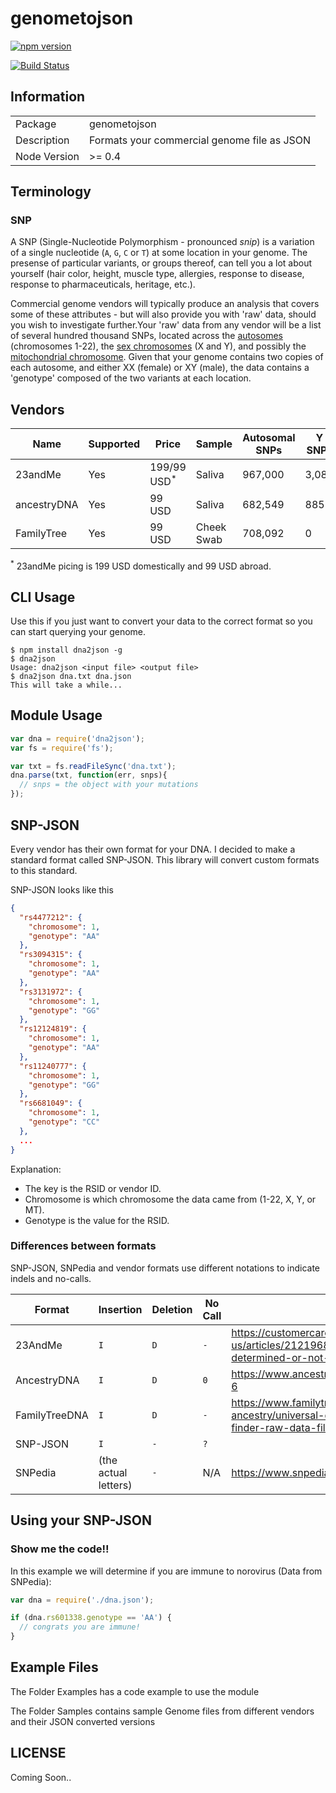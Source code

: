 # genometojson
[![npm version](https://badge.fury.io/js/genometojson.svg)](https://badge.fury.io/js/genometojson)

[![Build Status](https://travis-ci.org/9611838416m/genometojson.svg?branch=master)](https://travis-ci.org/9611838416m/genometojson)

## Information

<table>
<tr>
<td>Package</td><td>genometojson</td>
</tr>
<tr>
<td>Description</td>
<td>Formats your commercial genome file as JSON</td>
</tr>
<tr>
<td>Node Version</td>
<td>>= 0.4</td>
</tr>
</table>

## Terminology

### SNP

A SNP (Single-Nucleotide Polymorphism - pronounced *snip*) is a variation of a single nucleotide (`A`, `G`, `C` or `T`) at some location in your genome. The presense of particular variants, or groups thereof, can tell you a lot about yourself (hair color, height, muscle type, allergies, response to disease, response to pharmaceuticals, heritage, etc.). 

Commercial genome vendors will typically produce an analysis that covers some of these attributes - but will also provide you with 'raw' data, should you wish to investigate further.Your 'raw' data from any vendor will be a list of several hundred thousand SNPs, located across the [autosomes](https://en.wikipedia.org/wiki/Autosome) (chromosomes 1-22), the [sex chromosomes](https://en.wikipedia.org/wiki/Allosome) (X and Y), and possibly the [mitochondrial chromosome](https://en.wikipedia.org/wiki/Mitochondrial_DNA). Given that your genome contains two copies of each autosome, and either XX (female) or XY (male), the data contains a 'genotype' composed of the two variants at each location.


## Vendors

| Name | Supported | Price | Sample | Autosomal SNPs | Y SNPs | X SNPs | MT SNPs | Raw Data |
|------|-----------|-------|--------|----------------|--------|--------|---------|----------|
| 23andMe | Yes | 199/99 USD<sup>*</sup> | Saliva | 967,000 | 3,089 | 26,087 | 2,737 | [Yes](https://www.23andme.com/you/download/) |
| ancestryDNA | Yes | 99 USD | Saliva | 682,549 | 885 | 17,604 | 0 | [Yes](http://ldna.ancestry.com/atFAQ.aspx#raw-3) |
| FamilyTree | Yes | 99 USD | Cheek Swab | 708,092 | 0 | 18,091 | 0 | [Yes](http://www.familytreedna.com/faq/answers.aspx?id=17#606) |

<sup>*</sup> 23andMe picing is 199 USD domestically and 99 USD abroad.

## CLI Usage

Use this if you just want to convert your data to the correct format so you can start querying your genome.

```
$ npm install dna2json -g
$ dna2json
Usage: dna2json <input file> <output file>
$ dna2json dna.txt dna.json
This will take a while...
```

## Module Usage

```javascript
var dna = require('dna2json');
var fs = require('fs');

var txt = fs.readFileSync('dna.txt');
dna.parse(txt, function(err, snps){
  // snps = the object with your mutations
});
```

## SNP-JSON

Every vendor has their own format for your DNA. I decided to make a standard format called SNP-JSON. This library will convert custom formats to this standard.

SNP-JSON looks like this

```json
{
  "rs4477212": {
    "chromosome": 1,
    "genotype": "AA"
  },
  "rs3094315": {
    "chromosome": 1,
    "genotype": "AA"
  },
  "rs3131972": {
    "chromosome": 1,
    "genotype": "GG"
  },
  "rs12124819": {
    "chromosome": 1,
    "genotype": "AA"
  },
  "rs11240777": {
    "chromosome": 1,
    "genotype": "GG"
  },
  "rs6681049": {
    "chromosome": 1,
    "genotype": "CC"
  },
  ...
}
```

Explanation:

- The key is the RSID or vendor ID.
- Chromosome is which chromosome the data came from (1-22, X, Y, or MT).
- Genotype is the value for the RSID.

### Differences between formats

SNP-JSON, SNPedia and vendor formats use different notations to indicate indels and no-calls.

| Format        | Insertion            | Deletion | No Call | *Reference* |
|---------------|----------------------|----------|---------|-------------|
| 23AndMe       | `I`                  | `D`      | `-`     | https://customercare.23andme.com/hc/en-us/articles/212196888-What-does-not-determined-or-not-genotyped-mean- |
| AncestryDNA   | `I`                  | `D`      | `0`     | https://www.ancestry.com/dna/en/legal/us/faq#raw-6 |
| FamilyTreeDNA | `I`                  | `D`      | `-`     | https://www.familytreedna.com/learn/autosomal-ancestry/universal-dna-matching/read-family-finder-raw-data-file/ |
| SNP-JSON      | `I`                  | `-`      | `?`     | |
| SNPedia       | (the actual letters) | `-`      | N/A     | https://www.snpedia.com/index.php/Talk:Rs5030655 |

## Using your SNP-JSON

### Show me the code!!

In this example we will determine if you are immune to norovirus (Data from SNPedia):

```js
var dna = require('./dna.json');

if (dna.rs601338.genotype == 'AA') {
  // congrats you are immune!
}
```


## Example Files

The Folder Examples has a code example to use the module

The Folder Samples contains sample Genome files from different vendors and their JSON converted versions


## LICENSE

Coming Soon..
